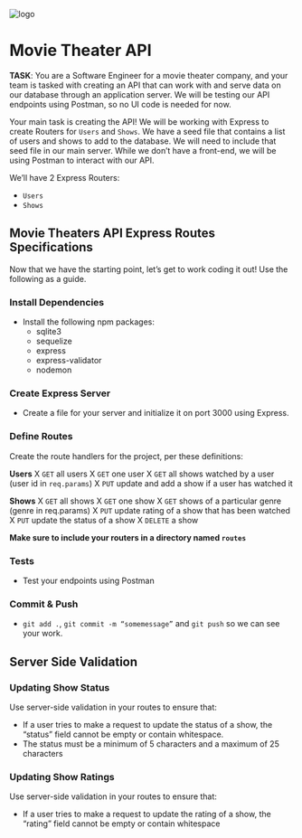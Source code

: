 ![logo](https://user-images.githubusercontent.com/44912347/202296600-c5f247d6-9616-49db-88f0-38433429d781.jpg)

# Movie Theater API
**TASK**: You are a Software Engineer for a movie theater company, and your team is tasked with creating an API that can work with and serve data on our database through an application server. We will be testing our API endpoints using Postman, so no UI code is needed for now. 

Your main task is creating the API! We will be working with Express to create Routers for `Users` and `Shows`. We have a seed file that contains a list of users and shows to add to the database. We will need to include that seed file in our main server. While we don’t have a front-end, we will be using Postman to interact with our API. 

We’ll have 2 Express Routers:
- `Users`
- `Shows`

## Movie Theaters API Express Routes Specifications

Now that we have the starting point, let’s get to work coding it out!  Use the following as a guide.

### Install Dependencies
- Install the following npm packages:
  - sqlite3
  - sequelize
  - express
  - express-validator
  - nodemon

### Create Express Server
- Create a file for your server and initialize it on port 3000 using Express.

### Define Routes
Create the route handlers for the project, per these definitions:

**Users**
X `GET` all users
X `GET` one user
X `GET` all shows watched by a user (user id in `req.params`) 
X `PUT` update and add a show if a user has watched it

**Shows**
X `GET` all shows
X `GET` one show
X `GET` shows of a particular genre (genre in req.params)
X `PUT` update rating of a show that has been watched
X `PUT` update the status of a show 
X `DELETE` a show

**Make sure to include your routers in a directory named `routes`**

### Tests
- Test your endpoints using Postman

### Commit & Push
- `git add .`, `git commit -m “somemessage”` and `git push` so we can see your work.

## Server Side Validation

### Updating Show Status
Use server-side validation in your routes to ensure that: 
- If a user tries to make a request to update the status of a show, the “status” field cannot be empty or contain whitespace. 
- The status must be a minimum of 5 characters and a maximum of 25 characters

### Updating Show Ratings
Use server-side validation in your routes to ensure that: 
- If a user tries to make a request to update the rating of a show, the “rating” field cannot be empty or contain whitespace
